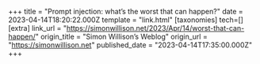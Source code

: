+++
title = "Prompt injection: what’s the worst that can happen?"
date = 2023-04-14T18:20:22.000Z
template = "link.html"
[taxonomies]
tech=[]
[extra]
link_url = "https://simonwillison.net/2023/Apr/14/worst-that-can-happen/"
origin_title = "Simon Willison’s Weblog"
origin_url = "https://simonwillison.net"
published_date = "2023-04-14T17:35:00.000Z"
+++